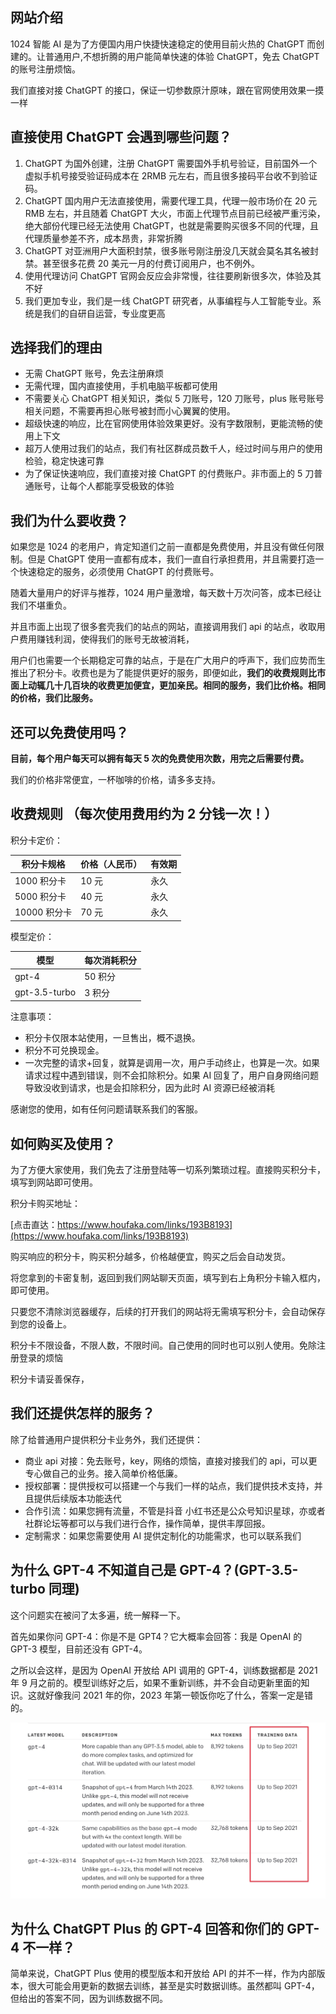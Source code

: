 ## 网站介绍

1024 智能 AI 是为了方便国内用户快捷快速稳定的使用目前火热的 ChatGPT 而创建的。让普通用户,不想折腾的用户能简单快速的体验 ChatGPT，免去 ChatGPT 的账号注册烦恼。

我们直接对接 ChatGPT 的接口，保证一切参数原汁原味，跟在官网使用效果一摸一样

## 直接使用 ChatGPT 会遇到哪些问题？

1. ChatGPT 为国外创建，注册 ChatGPT 需要国外手机号验证，目前国外一个虚拟手机号接受验证码成本在 2RMB 元左右，而且很多接码平台收不到验证码。
2. ChatGPT 国内用户无法直接使用，需要代理工具，代理一般市场价在 20 元 RMB 左右，并且随着 ChatGPT 大火，市面上代理节点目前已经被严重污染，绝大部份代理已经无法使用 ChatGPT，也就是需要购买很多不同的代理，且代理质量参差不齐，成本昂贵，非常折腾
3. ChatGPT 对亚洲用户大面积封禁，很多账号刚注册没几天就会莫名其名被封禁。甚至很多花费 20 美元一月的付费订阅用户，也不例外。
4. 使用代理访问 ChatGPT 官网会反应会非常慢，往往要刷新很多次，体验及其不好
5. 我们更加专业，我们是一线 ChatGPT 研究者，从事编程与人工智能专业。系统是我们的自研自运营，专业度更高

## 选择我们的理由

- 无需 ChatGPT 账号，免去注册麻烦
- 无需代理，国内直接使用，手机电脑平板都可使用
- 不需要关心 ChatGPT 相关知识，类似 5 刀账号，120 刀账号，plus 账号账号相关问题，不需要再担心账号被封而小心翼翼的使用。
- 超级快速的响应，比在官网使用体验效果更好。没有字数限制，更能流畅的使用上下文
- 超万人使用过我们的站点，我们有社区群成员数千人，经过时间与用户的使用检验，稳定快速可靠
- 为了保证快速响应，我们直接对接 ChatGPT 的付费账户。非市面上的 5 刀普通账号，让每个人都能享受极致的体验

## 我们为什么要收费？

如果您是 1024 的老用户，肯定知道们之前一直都是免费使用，并且没有做任何限制。但是 ChatGPT 使用一直都有成本，我们一直自行承担费用，并且需要打造一个快速稳定的服务，必须使用 ChatGPT 的付费账号。

随着大量用户的好评与推荐，1024 用户量激增，每天数十万次问答，成本已经让我们不堪重负。

并且市面上出现了很多套壳我们的站点的网站，直接调用我们 api 的站点，收取用户费用赚钱利润，使得我们的账号无故被消耗，

用户们也需要一个长期稳定可靠的站点，于是在广大用户的呼声下，我们应势而生推出了积分卡。收费也是为了能提供更好的服务，即便如此，**我们的收费规则比市面上动辄几十几百块的收费更加便宜，更加亲民。相同的服务，我们比价格。相同的价格，我们比服务。**

## 还可以免费使用吗？

**目前，每个用户每天可以拥有每天 5 次的免费使用次数，用完之后需要付费。**

我们的价格非常便宜，一杯咖啡的价格，请多多支持。

## 收费规则 （每次使用费用约为 2 分钱一次！）

积分卡定价：

| 积分卡规格   | 价格（人民币） | 有效期 |
| ------------ | -------------- | ------ |
| 1000 积分卡  | 10 元          | 永久   |
| 5000 积分卡  | 40 元          | 永久   |
| 10000 积分卡 | 70 元          | 永久   |

模型定价：

| 模型          | 每次消耗积分 |
| ------------- | ------------ |
| gpt-4         | 50 积分      |
| gpt-3.5-turbo | 3 积分       |

注意事项：

- 积分卡仅限本站使用，一旦售出，概不退换。
- 积分不可兑换现金。
- 一次完整的请求+回复，就算是调用一次，用户手动终止，也算是一次。如果请求过程中遇到错误，则不会扣除积分。如果 AI 回复了，用户自身网络问题导致没收到请求，也是会扣除积分，因为此时 AI 资源已经被消耗

感谢您的使用，如有任何问题请联系我们的客服。

## 如何购买及使用？

为了方便大家使用，我们免去了注册登陆等一切系列繁琐过程。直接购买积分卡，填写到网站即可使用。

积分卡购买地址：

[点击直达：https://www.houfaka.com/links/193B8193](https://www.houfaka.com/links/193B8193)

购买响应的积分卡，购买积分越多，价格越便宜，购买之后会自动发货。

将您拿到的卡密复制，返回到我们网站聊天页面，填写到右上角积分卡输入框内，即可使用。

只要您不清除浏览器缓存，后续的打开我们的网站将无需填写积分卡，会自动保存到您的设备上。

积分卡不限设备，不限人数，不限时间。自己使用的同时也可以别人使用。免除注册登录的烦恼

积分卡请妥善保存，

## 我们还提供怎样的服务？

除了给普通用户提供积分卡业务外，我们还提供：

- 商业 api 对接：免去账号，key，网络的烦恼，直接对接我们的 api，可以更专心做自己的业务。接入简单价格低廉。
- 授权部署：提供授权可以搭建一个与我们一样的站点，我们提供技术支持，并且提供后续版本功能迭代
- 合作引流：如果您拥有流量，不管是抖音 小红书还是公众号知识星球，亦或者社群论坛等都可以与我们进行合作，操作简单，提供丰厚回报。
- 定制需求：如果您需要使用 AI 提供定制化的功能需求，也可以联系我们

## 为什么 GPT-4 不知道自己是 GPT-4？(GPT-3.5-turbo 同理)

这个问题实在被问了太多遍，统一解释一下。

首先如果你问 GPT-4：你是不是 GPT4？它大概率会回答：我是 OpenAI 的 GPT-3 模型，目前还没有 GPT-4。

之所以会这样，是因为 OpenAI 开放给 API 调用的 GPT-4，训练数据都是 2021 年 9 月之前的。模型训练好之后，如果不重新训练，并不会自动更新里面的知识。这就好像我问 2021 年的你，2023 年第一顿饭你吃了什么，答案一定是错的。

![截图](/assets/86e3dde6c6a61d1018fe0418c22c8379.png)

## 为什么 ChatGPT Plus 的 GPT-4 回答和你们的 GPT-4 不一样？

简单来说，ChatGPT Plus 使用的模型版本和开放给 API 的并不一样，作为内部版本，很大可能会用更新的数据去训练，甚至是实时数据训练。虽然都叫 GPT-4，但给出的答案不同，因为训练数据不同。
